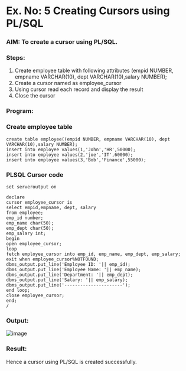 # Ex. No: 5 Creating Cursors using PL/SQL

### AIM: To create a cursor using PL/SQL.

### Steps:
1. Create employee table with following attributes (empid NUMBER, empname VARCHAR(10), dept VARCHAR(10),salary NUMBER);
2. Create a cursor named as employee_cursor
3. Using cursor read each record and display the result
4. Close the cursor

### Program:
### Create employee table
```
create table employee((empid NUMBER, empname VARCHAR(10), dept VARCHAR(10),salary NUMBER);
insert into employee values(1,'John','HR',50000);
insert into employee values(2,'joe','IT',60000);
insert into employee values(3,'Bob','Finance',55000);
```

### PLSQL Cursor code
```
set serveroutput on

declare 
cursor employee_cursor is
select empid,empname, dept, salary 
from employee;
emp_id number;
emp_name char(50);
emp_dept char(50);
emp_salary int;
begin 
open employee_cursor;
loop
fetch employee_cursor into emp_id, emp_name, emp_dept, emp_salary;
exit when employee_cursor%NOTFOUND;
dbms_output.put_line('Employee ID: '|| emp_id);
dbms_output.put_line('Employee Name: '|| emp_name);
dbms_output.put_line('Department: '|| emp_dept);
dbms_output.put_line('Salary: '|| emp_salary);
dbms_output.put_line('----------------------');
end loop;
close employee_cursor;
end;
/
```

### Output:

![image](https://github.com/Sujithra-dhayalan/Ex-no-6-Creating-Cursors-using-PL-SQL/assets/115523950/11e1d7b0-eb63-42ad-b491-9890ea4a7e08)


### Result:

Hence a cursor using PL/SQL is created successfully.
